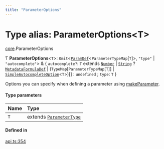 ```yaml
---
title: "ParameterOptions"
---
```

# Type alias: ParameterOptions<T\>

[core](../modules/core.md).ParameterOptions

Ƭ **ParameterOptions**<`T`\>: `Omit`<[`ParamDef`](../interfaces/core.ParamDef.md)<`ParameterTypeMap`[`T`]\>, ``"type"`` \| ``"autocomplete"``\> & { `autocomplete?`: `T` extends [`Number`](../enums/core.ParameterType.md#number) \| [`String`](../enums/core.ParameterType.md#string) ? [`MetadataFormulaDef`](core.MetadataFormulaDef.md) \| (`TypeMap`[`ParameterTypeMap`[`T`]] \| [`SimpleAutocompleteOption`](../interfaces/core.SimpleAutocompleteOption.md)<`T`\>)[] : `undefined` ; `type`: `T`  }

Options you can specify when defining a parameter using [makeParameter](../functions/core.makeParameter.md).

#### Type parameters

| Name | Type |
| :------ | :------ |
| `T` | extends [`ParameterType`](../enums/core.ParameterType.md) |

#### Defined in

[api.ts:354](https://github.com/coda/packs-sdk/blob/main/api.ts#L354)

